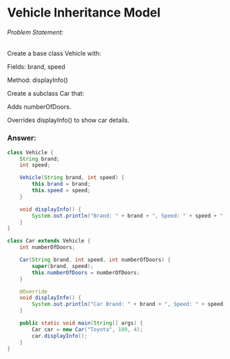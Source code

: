 # Vehicle Inheritance Model

###### Problem Statement:
Create a base class Vehicle with:

Fields: brand, speed

Method: displayInfo()

Create a subclass Car that:

Adds numberOfDoors.

Overrides displayInfo() to show car details.

### Answer:

```java
class Vehicle {
    String brand;
    int speed;

    Vehicle(String brand, int speed) {
        this.brand = brand;
        this.speed = speed;
    }

    void displayInfo() {
        System.out.println("Brand: " + brand + ", Speed: " + speed + " km/h");
    }
}

class Car extends Vehicle {
    int numberOfDoors;

    Car(String brand, int speed, int numberOfDoors) {
        super(brand, speed);
        this.numberOfDoors = numberOfDoors;
    }

    @Override
    void displayInfo() {
        System.out.println("Car Brand: " + brand + ", Speed: " + speed + " km/h, Doors: " + numberOfDoors);
    }

    public static void main(String[] args) {
        Car car = new Car("Toyota", 180, 4);
        car.displayInfo();
    }
}

```
